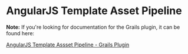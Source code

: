 AngularJS Template Asset Pipeline
================================

**Note:** If you're looking for documentation for the Grails plugin, it can be found here:

[AngularJS Template Assset Pipeline - Grails Plugin](https://github.com/craigburke/angular-template-grails-asset-pipeline)
